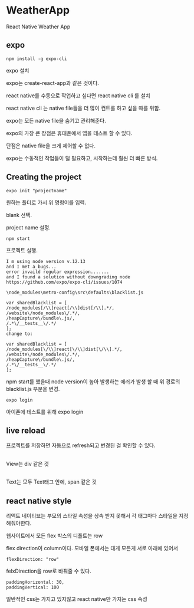 # WeatherApp

React Native Weather App

## expo

    npm install -g expo-cli

expo 설치

expo는 create-react-app과 같은 것이다.

react native를 수동으로 작업하고 싶다면 react native cli 를 설치

react native cli 는 native file들을 더 많이 컨트롤 하고 싶을 때를 위함.

expo는 모든 native file을 숨기고 관리해준다.

expo의 가장 큰 장점은 휴대폰에서 앱을 테스트 할 수 있다.

단점은 native file을 크게 제어할 수 없다.

expo는 수동적인 작업들이 덜 필요하고, 시작하는데 훨씬 더 빠른 방식.

## Creating the project

    expo init "projectname"

원하는 폴더로 가서 위 명령어를 입력.

blank 선택.

project name 설정.

    npm start

프로젝트 실행.

    I m using node version v.12.13
    and I met a bugs...
    error invaild regular expression.......
    and I found a solution without downgrading node
    https://github.com/expo/expo-cli/issues/1074

    \node_modules\metro-config\src\defaults\blacklist.js

    var sharedBlacklist = [
    /node_modules[/\\]react[/\\]dist[/\\].*/,
    /website\/node_modules\/.*/,
    /heapCapture\/bundle\.js/,
    /.*\/__tests__\/.*/
    ];
    change to:

    var sharedBlacklist = [
    /node_modules[\/\\]react[\/\\]dist[\/\\].*/,
    /website\/node_modules\/.*/,
    /heapCapture\/bundle\.js/,
    /.*\/__tests__\/.*/
    ];

npm start를 했을때 node version이 높아 발생하는 에러가 발생 할 때 위 경로의 blacklist.js 부분을 변경.

    expo login

아이폰에 테스트를 위해 expo login

## live reload

프로젝트를 저장하면 자동으로 refresh되고 변경된 걸 확인할 수 있다.

## <View>

View는 div 같은 것

## <Text>

Text는 모두 Text태그 안에, span 같은 것

## react native style

리액트 네이티브는 부모의 스타일 속성을 상속 받지 못해서 각 태그마다 스타일을 지정해줘야한다.

웹사이트에서 모든 flex 박스의 디폴트는 row

flex direction이 column이다. 모바일 폰에서는 대게 모든게 서로 아래에 있어서

    flexDirection: "row"

felxDirection을 row로 바꿔줄 수 있다.

    paddingHorizontal: 30,
    paddingVertical: 100

일반적인 css는 가지고 있지않고 react native만 가지는 css 속성
